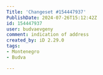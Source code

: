 ```yaml
---
Title: 'Changeset #154447937'
PublishDate: 2024-07-26T15:12:42Z
id: 154447937
user: budvaevgeny
comment: indication of address
created_by: iD 2.29.0
tags:
- Montenegro
- Budva

---
```

